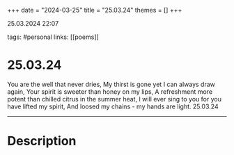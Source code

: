 +++
date = "2024-03-25"
title = "25.03.24"
themes = []
+++

25.03.2024 22:07

tags: #personal
links: [[poems]]

# 25.03.24

You are the well that never dries,
My thirst is gone yet I can always draw again,
Your spirit is sweeter than honey on my lips,
A refreshment more potent than chilled citrus in the summer heat,
I will ever sing to you for you have lifted my spirit,
And loosed my chains - my hands are light.
25.03.24

---

# Description

